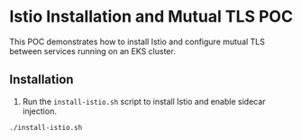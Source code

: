# Istio Installation and Mutual TLS POC

This POC demonstrates how to install Istio and configure mutual TLS between services running on an EKS cluster.

## Installation

1. Run the `install-istio.sh` script to install Istio and enable sidecar injection.

```sh
./install-istio.sh